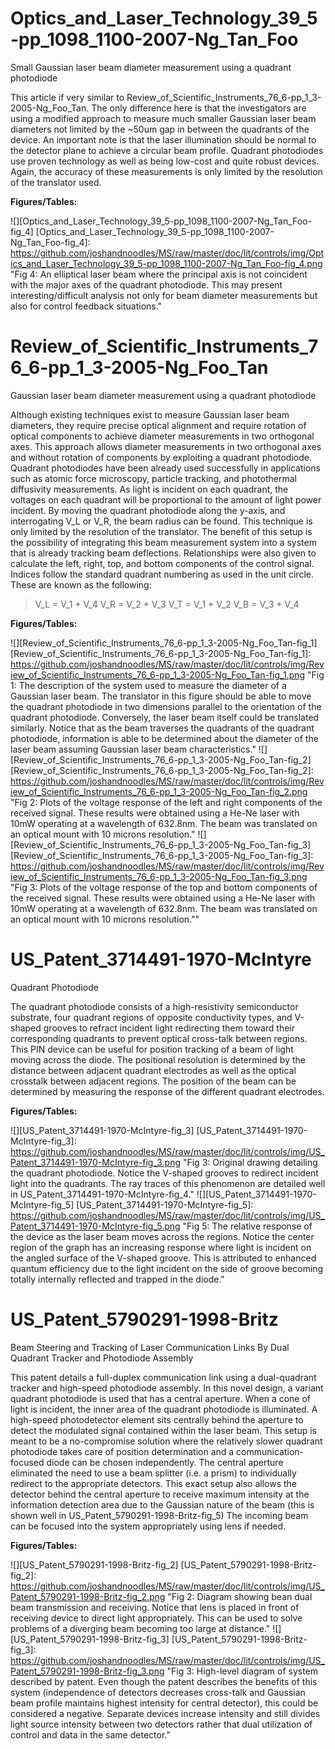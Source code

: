 # Optics_and_Laser_Technology_39_5-pp_1098_1100-2007-Ng_Tan_Foo

Small Gaussian laser beam diameter measurement using a quadrant photodiode

This article if very similar to Review_of_Scientific_Instruments_76_6-pp_1_3-2005-Ng_Foo_Tan. The only difference here is that the investigators are using a modified approach to measure much smaller Gaussian laser beam diameters not limited by the ~50um gap in between the quadrants of the device. An important note is that the laser illumination should be normal to the detector plane to achieve a circular beam profile. Quadrant photodiodes use proven technology as well as being low-cost and quite robust devices. Again, the accuracy of these measurements is only limited by the resolution of the translator used.

**Figures/Tables:**

![][Optics_and_Laser_Technology_39_5-pp_1098_1100-2007-Ng_Tan_Foo-fig_4]
[Optics_and_Laser_Technology_39_5-pp_1098_1100-2007-Ng_Tan_Foo-fig_4]: https://github.com/joshandnoodles/MS/raw/master/doc/lit/controls/img/Optics_and_Laser_Technology_39_5-pp_1098_1100-2007-Ng_Tan_Foo-fig_4.png
  "Fig 4: An elliptical laser beam where the principal axis is not coincident with the major axes of the quadrant photodiode. This may present interesting/difficult analysis not only for beam diameter measurements but also for control feedback situations."

# Review_of_Scientific_Instruments_76_6-pp_1_3-2005-Ng_Foo_Tan

Gaussian laser beam diameter measurement using a quadrant photodiode

Although existing techniques exist to measure Gaussian laser beam diameters, they require precise optical alignment and require rotation of optical components to achieve diameter measurements in two orthogonal axes. This approach allows diameter measurements in two orthogonal axes and without rotation of components by exploiting a quadrant photodiode. Quadrant photodiodes have been already used successfully in applications such as atomic force microscopy, particle tracking, and photothermal diffusivity measurements. As light is incident on each quadrant, the voltages on each quadrant will be proportional to the amount of light power incident. By moving the quadrant photodiode along the y-axis, and interrogating V_L or V_R, the beam radius can be found. This technique is only limited by the resolution of the translator. The benefit of this setup is the possibility of integrating this beam measurement system into a system that is already tracking beam deflections. Relationships were also given to calculate the left, right, top, and bottom components of the control signal. Indices follow the standard quadrant numbering as used in the unit circle. These are known as the following:

> V_L = V_1 + V_4
> V_R = V_2 + V_3
> V_T = V_1 + V_2
> V_B = V_3 + V_4

**Figures/Tables:**

![][Review_of_Scientific_Instruments_76_6-pp_1_3-2005-Ng_Foo_Tan-fig_1]
[Review_of_Scientific_Instruments_76_6-pp_1_3-2005-Ng_Foo_Tan-fig_1]: https://github.com/joshandnoodles/MS/raw/master/doc/lit/controls/img/Review_of_Scientific_Instruments_76_6-pp_1_3-2005-Ng_Foo_Tan-fig_1.png
  "Fig 1: The description of the system used to measure the diameter of a Gaussian laser beam. The translator in this figure should be able to move the quadrant photodiode in two dimensions parallel to the orientation of the quadrant photodiode. Conversely, the laser beam itself could be translated similarly. Notice that as the beam traverses the quadrants of the quadrant photodiode, information is able to be determined about the diameter of the laser beam assuming Gaussian laser beam characteristics."
![][Review_of_Scientific_Instruments_76_6-pp_1_3-2005-Ng_Foo_Tan-fig_2]
[Review_of_Scientific_Instruments_76_6-pp_1_3-2005-Ng_Foo_Tan-fig_2]: https://github.com/joshandnoodles/MS/raw/master/doc/lit/controls/img/Review_of_Scientific_Instruments_76_6-pp_1_3-2005-Ng_Foo_Tan-fig_2.png
  "Fig 2: Plots of the voltage response of the left and right components of the received signal. These results were obtained using a He-Ne laser with 10mW operating at a wavelength of 632.8nm. The beam was translated on an optical mount with 10 microns resolution."
![][Review_of_Scientific_Instruments_76_6-pp_1_3-2005-Ng_Foo_Tan-fig_3]
[Review_of_Scientific_Instruments_76_6-pp_1_3-2005-Ng_Foo_Tan-fig_3]: https://github.com/joshandnoodles/MS/raw/master/doc/lit/controls/img/Review_of_Scientific_Instruments_76_6-pp_1_3-2005-Ng_Foo_Tan-fig_3.png
  "Fig 3: Plots of the voltage response of the top and bottom components of the received signal. These results were obtained using a He-Ne laser with 10mW operating at a wavelength of 632.8nm. The beam was translated on an optical mount with 10 microns resolution.""

# US_Patent_3714491-1970-McIntyre

Quadrant Photodiode

The quadrant photodiode consists of a high-resistivity semiconductor substrate, four quadrant regions of opposite conductivity types, and V-shaped grooves to refract incident light redirecting them toward their corresponding quadrants to prevent optical cross-talk between regions. This PIN device can be useful for position tracking of a beam of light moving across the diode. The positional resolution is determined by the distance between adjacent quadrant electrodes as well as the optical crosstalk between adjacent regions. The position of the beam can be determined by measuring the response of the different quadrant electrodes.

**Figures/Tables:**

![][US_Patent_3714491-1970-McIntyre-fig_3]
[US_Patent_3714491-1970-McIntyre-fig_3]: https://github.com/joshandnoodles/MS/raw/master/doc/lit/controls/img/US_Patent_3714491-1970-McIntyre-fig_3.png
  "Fig 3: Original drawing detailing the quadrant photodiode. Notice the V-shaped grooves to redirect incident light into the quadrants. The ray traces of this phenomenon are detailed well in US_Patent_3714491-1970-McIntyre-fig_4."
![][US_Patent_3714491-1970-McIntyre-fig_5]
[US_Patent_3714491-1970-McIntyre-fig_5]: https://github.com/joshandnoodles/MS/raw/master/doc/lit/controls/img/US_Patent_3714491-1970-McIntyre-fig_5.png
  "Fig 5: The relative response of the device as the laser beam moves across the regions. Notice the center region of the graph has an increasing response where light is incident on the angled surface of the V-shaped groove. This is attributed to enhanced quantum efficiency due to the light incident on the side of groove becoming totally internally reflected and trapped in the diode."

# US_Patent_5790291-1998-Britz

Beam Steering and Tracking of Laser Communication Links By Dual Quadrant Tracker and Photodiode Assembly

This patent details a full-duplex communication link using a dual-quadrant tracker and high-speed photodiode assembly. In this novel design, a variant quadrant photodiode is used that has a central aperture. When a cone of light is incident, the inner area of the quadrant photodiode is illuminated. A high-speed photodetector element sits centrally behind the aperture to detect the modulated signal contained within the laser beam. This setup is meant to be a no-compromise solution where the relatively slower quadrant photodiode takes care of position determination and a communication-focused diode can be chosen independently. The central aperture eliminated the need to use a beam splitter (i.e. a prism) to individually redirect to the appropriate detectors. This exact setup also allows the detector behind the central aperture to receive maximum intensity at the information detection area due to the Gaussian nature of the beam (this is shown well in US_Patent_5790291-1998-Britz-fig_5) The incoming beam can be focused into the system appropriately using lens if needed.

**Figures/Tables:**

![][US_Patent_5790291-1998-Britz-fig_2]
[US_Patent_5790291-1998-Britz-fig_2]: https://github.com/joshandnoodles/MS/raw/master/doc/lit/controls/img/US_Patent_5790291-1998-Britz-fig_2.png
  "Fig 2: Diagram showing bean dual beam transmission and receiving. Notice that lens is placed in front of receiving device to direct light appropriately. This can be used to solve problems of a diverging beam becoming too large at distance."
![][US_Patent_5790291-1998-Britz-fig_3]
[US_Patent_5790291-1998-Britz-fig_3]: https://github.com/joshandnoodles/MS/raw/master/doc/lit/controls/img/US_Patent_5790291-1998-Britz-fig_3.png
  "Fig 3: High-level diagram of system described by patent. Even though the patent describes the benefits of this system (independence of detectors decreases cross-talk and Gaussian beam profile maintains highest intensity for central detector), this could be considered a negative. Separate devices increase intensity and still divides light source intensity between two detectors rather that dual utilization of control and data in the same detector."
